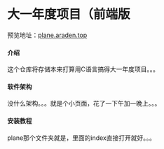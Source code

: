 # 大一年度项目（前端版

预览地址：[plane.araden.top](plane.araden.top)

#### 介绍
这个仓库将存储本来打算用C语言搞得大一年度项目。。。

#### 软件架构
没什么架构。。。就是个小页面，花了一下午加一晚上。。。

#### 安装教程
plane那个文件夹就是，里面的index直接打开就好。。。
